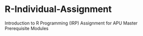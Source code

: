 # R-Individual-Assignment
Introduction to R Programming (IRP) Assignment for APU Master Prerequisite Modules
